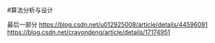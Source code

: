 #算法分析与设计

最后一部分
https://blog.csdn.net/u012925008/article/details/44596091
https://blog.csdn.net/crayondeng/article/details/17174951
